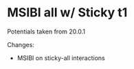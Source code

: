 # MSIBI all w/ Sticky t1

Potentials taken from 20.0.1

Changes:
- MSIBI on sticky-all interactions 


